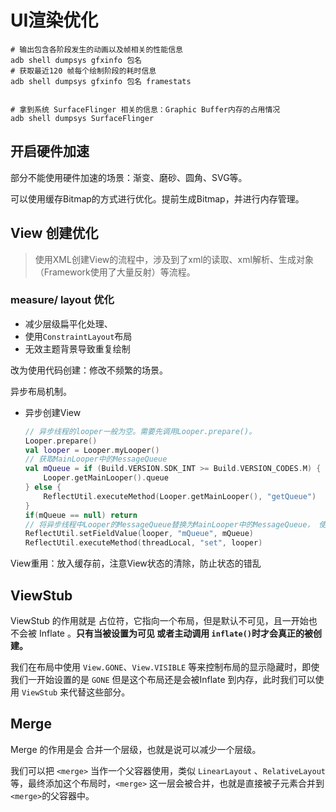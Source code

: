 # UI渲染优化

```shell
# 输出包含各阶段发生的动画以及帧相关的性能信息
adb shell dumpsys gfxinfo 包名
# 获取最近120 帧每个绘制阶段的耗时信息
adb shell dumpsys gfxinfo 包名 framestats


# 拿到系统 SurfaceFlinger 相关的信息：Graphic Buffer内存的占用情况
adb shell dumpsys SurfaceFlinger
```



## 开启硬件加速

部分不能使用硬件加速的场景：渐变、磨砂、圆角、SVG等。

可以使用缓存Bitmap的方式进行优化。提前生成Bitmap，并进行内存管理。

## View 创建优化

> 使用XML创建View的流程中，涉及到了xml的读取、xml解析、生成对象（Framework使用了大量反射）等流程。

### measure/ layout 优化

* 减少层级扁平化处理、
* 使用`ConstraintLayout`布局
* 无效主题背景导致重复绘制

改为使用代码创建：修改不频繁的场景。

异步布局机制。

* 异步创建View

  ```kotlin
  // 异步线程的looper一般为空。需要先调用Looper.prepare()。
  Looper.prepare()
  val looper = Looper.myLooper()
  // 获取MainLooper中的MessageQueue
  val mQueue = if (Build.VERSION.SDK_INT >= Build.VERSION_CODES.M) {
      Looper.getMainLooper().queue
  } else {
      ReflectUtil.executeMethod(Looper.getMainLooper(), "getQueue")
  }
  if(mQueue == null) return
  // 将异步线程中Looper的MessageQueue替换为MainLooper中的MessageQueue， 使用完后需要改回来。
  ReflectUtil.setFieldValue(looper, "mQueue", mQueue)
  ReflectUtil.executeMethod(threadLocal, "set", looper)
  ```

View重用：放入缓存前，注意View状态的清除，防止状态的错乱



## ViewStub

ViewStub 的作用就是 占位符，它指向一个布局，但是默认不可见，且一开始也不会被 Inflate 。**只有当被设置为可见 或者主动调用 `inflate()`时才会真正的被创建。**

我们在布局中使用 `View.GONE`、`View.VISIBLE` 等来控制布局的显示隐藏时，即使我们一开始设置的是 `GONE` 但是这个布局还是会被Inflate 到内存，此时我们可以使用 `ViewStub` 来代替这些部分。



## Merge

Merge 的作用是会 合并一个层级，也就是说可以减少一个层级。

我们可以把 `<merge>` 当作一个父容器使用，类似 `LinearLayout` 、`RelativeLayout` 等，最终添加这个布局时，`<merge>` 这一层会被合并，也就是直接被子元素合并到 `<merge>`的父容器中。